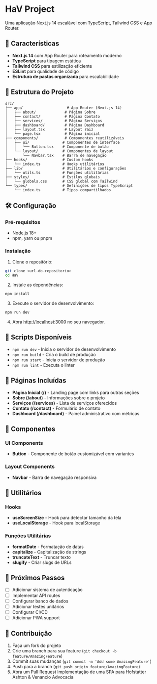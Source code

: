 # HaV Project

Uma aplicação Next.js 14 escalável com TypeScript, Tailwind CSS e App Router.

## 🚀 Características

- **Next.js 14** com App Router para roteamento moderno
- **TypeScript** para tipagem estática
- **Tailwind CSS** para estilização eficiente
- **ESLint** para qualidade de código
- **Estrutura de pastas organizada** para escalabilidade

## 📁 Estrutura do Projeto

```
src/
├── app/                    # App Router (Next.js 14)
│   ├── about/             # Página Sobre
│   ├── contact/           # Página Contato
│   ├── services/          # Página Serviços
│   ├── dashboard/         # Página Dashboard
│   ├── layout.tsx         # Layout raiz
│   └── page.tsx           # Página inicial
├── components/            # Componentes reutilizáveis
│   ├── ui/               # Componentes de interface
│   │   └── Button.tsx    # Componente de botão
│   └── layout/           # Componentes de layout
│       └── Navbar.tsx    # Barra de navegação
├── hooks/                # Custom hooks
│   └── index.ts          # Hooks utilitários
├── lib/                  # Utilitários e configurações
│   └── utils.ts          # Funções utilitárias
├── styles/               # Estilos globais
│   └── globals.css       # CSS global com Tailwind
└── types/                # Definições de tipos TypeScript
    └── index.ts          # Tipos compartilhados
```

## 🛠️ Configuração

### Pré-requisitos

- Node.js 18+
- npm, yarn ou pnpm

### Instalação

1. Clone o repositório:

```bash
git clone <url-do-repositorio>
cd HaV
```

2. Instale as dependências:

```bash
npm install
```

3. Execute o servidor de desenvolvimento:

```bash
npm run dev
```

4. Abra [http://localhost:3000](http://localhost:3000) no seu navegador.

## 📖 Scripts Disponíveis

- `npm run dev` - Inicia o servidor de desenvolvimento
- `npm run build` - Cria o build de produção
- `npm run start` - Inicia o servidor de produção
- `npm run lint` - Executa o linter

## 🎨 Páginas Incluídas

- **Página Inicial (/)** - Landing page com links para outras seções
- **Sobre (/about)** - Informações sobre o projeto
- **Serviços (/services)** - Lista de serviços oferecidos
- **Contato (/contact)** - Formulário de contato
- **Dashboard (/dashboard)** - Painel administrativo com métricas

## 🧩 Componentes

### UI Components

- **Button** - Componente de botão customizável com variantes

### Layout Components

- **Navbar** - Barra de navegação responsiva

## 🔧 Utilitários

### Hooks

- **useScreenSize** - Hook para detectar tamanho da tela
- **useLocalStorage** - Hook para localStorage

### Funções Utilitárias

- **formatDate** - Formatação de datas
- **capitalize** - Capitalização de strings
- **truncateText** - Truncar texto
- **slugify** - Criar slugs de URLs

## 🎯 Próximos Passos

- [ ] Adicionar sistema de autenticação
- [ ] Implementar API routes
- [ ] Configurar banco de dados
- [ ] Adicionar testes unitários
- [ ] Configurar CI/CD
- [ ] Adicionar PWA support

## 🤝 Contribuição

1. Faça um fork do projeto
2. Crie uma branch para sua feature (`git checkout -b feature/AmazingFeature`)
3. Commit suas mudanças (`git commit -m 'Add some AmazingFeature'`)
4. Push para a branch (`git push origin feature/AmazingFeature`)
5. Abra um Pull Request
   Implementação de uma SPA para Hofstatter Ashton & Venancio Advocacia
